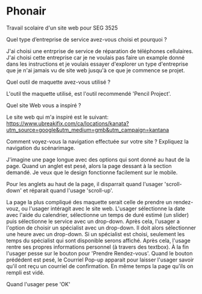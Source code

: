 # Phonair
Travail scolaire d'un site web pour SEG 3525


Quel type d’entreprise de service avez-vous choisi et pourquoi ?

J'ai choisi une entrprise de service de réparation de téléphones cellulaires. J'ai choisi cette entreprise car je ne voulais pas faire un example donné dans les instructions et je voulais essayer d'explorer un type d'entreprise que je n'ai jamais vu de site web jusqu'à ce que je commence se projet.


Quel outil de maquette avez-vous utilisé ?

L'outil the maquette utilisé, est l'outil recommendé 'Pencil Project'.


Quel site Web vous a inspiré ?
 
Le site web qui m'a inspiré est le suivant: https://www.ubreakifix.com/ca/locations/kanata?utm_source=google&utm_medium=gmb&utm_campaign=kantana


Comment voyez-vous la navigation effectuée sur votre site ? Expliquez la navigation
du scénarimage.

J'imagine une page longue avec des options qui sont donné au haut de la page. Quand un anglet est pesé, alors la page dessant à la section demandé. Je veux que le design fonctionne facilement sur le mobile.

Pour les anglets au haut de la page, il disparrait quand l'usager 'scroll-down' et réparait quand l'usage 'scroll-up'.

La page la plus compliqué des maquette serait celle de prendre un rendez-vouz, ou l'usager intéragit avec le site web. L'usager sélectionne la date avec l'aide du calendrier, sélectionne un temps de duré estimé (un slider) puis sélectionne le service avec un drop-down. Après cela, l'usager a l'option de choisir un spécialist avec un drop-down. Il doit alors sélectionner une heure avec un drop-down. Si un spécialist est choisi, seulement les temps du spécialist qui sont disponible serons affiché. Après cela, l'usage rentre ses propres informations personnel (à travers des textbox). À la fin l'usager pesse sur le bouton pour 'Prendre Rendez-vous'. Quand le bouton prédédent est pesé, le Courriel Pop-up apparait pour laisser l'usager savoir qu'il ont reçu un courriel de confirmation. En même temps la page qu'ils on rempli est vidé.

Quand l'usager pese 'OK' 

